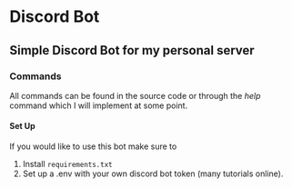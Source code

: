 # Discord Bot

## Simple Discord Bot for my personal server

### Commands
All commands can be found in the source code or through the *help* command which I will implement at some point.

#### Set Up
If you would like to use this bot make sure to 
1. Install ```requirements.txt```
2. Set up a .env with your own discord bot token (many tutorials online).
